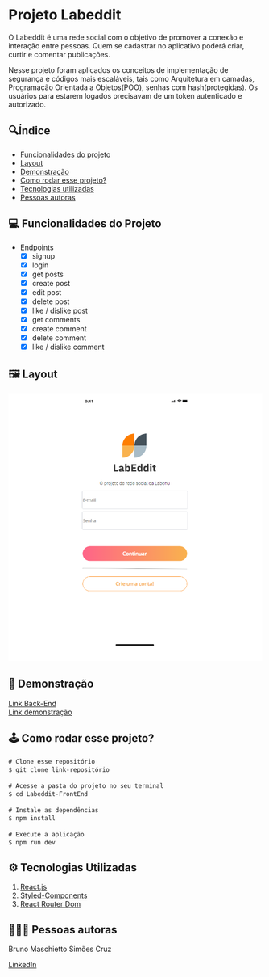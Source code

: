 
# **Projeto Labeddit**

O Labeddit é uma rede social com o objetivo de promover a conexão e interação entre pessoas. Quem se cadastrar no aplicativo poderá criar, curtir e comentar publicações.

Nesse projeto foram aplicados os conceitos de implementação de segurança e códigos mais escaláveis, tais como Arquitetura em camadas, Programação Orientada a Objetos(POO), senhas com hash(protegidas). Os usuários para estarem logados precisavam de um token autenticado e autorizado.

## 🔍**Índice**

- [Funcionalidades do projeto](#-funcionalidades-do-projeto)
- [Layout](#-layout)
- [Demonstração](#-demonstração)
- [Como rodar esse projeto?](#-como-rodar-esse-projeto?)
- [Tecnologias utilizadas](#-tecnologias-utilizadas)
- [Pessoas autoras](#-pessoas-autoras)

## 💻 **Funcionalidades do Projeto**


- Endpoints
  - [x] signup
  - [x] login
  - [x] get posts
  - [x] create post
  - [x] edit post
  - [x] delete post
  - [x] like / dislike post
  - [x] get comments
  - [x] create comment
  - [x] delete comment
  - [x] like / dislike comment

## 🖼 **Layout**

![pagina-inicial](./src/assets/telaInicial.png)

## 🎯 **Demonstração**

[Link Back-End](https://github.com/brunomaschietto/Labeddit-BackEnd) </br>
[Link demonstração](https://labeddit-front-end-three.vercel.app/)

## 🕹 **Como rodar esse projeto?**

```
# Clone esse repositório
$ git clone link-repositório

# Acesse a pasta do projeto no seu terminal
$ cd Labeddit-FrontEnd

# Instale as dependências
$ npm install

# Execute a aplicação
$ npm run dev
```

## ⚙️ **Tecnologias Utilizadas**

1. [React.js](https://legacy.reactjs.org/docs/getting-started.html)
2. [Styled-Components](https://styled-components.com/)
3. [React Router Dom](https://reactrouter.com/en/main)

## 👩🏻‍💻 **Pessoas autoras**

<p>Bruno Maschietto Simões Cruz</p>

[LinkedIn](https://www.linkedin.com/in/bruno-maschietto/)
